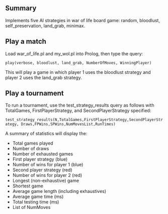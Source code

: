 ## Summary

Implements five AI strategies in war of life board game: random, bloodlust, self_preservation, land_grab, minimax.


## Play a match

Load war_of_life.pl and my_wol.pl into Prolog, then type the query:

`play(verbose, bloodlust, land_grab, NumberOfMoves, WinningPlayer)`

This will play a game in which player 1 uses the bloodlust strategy and player 2 uses the land_grab strategy.


## Play a tournament

To run a tournament, use the test_strategy_results query as follows with TotalGames, FirstPlayerStrategy, and SecondPlayerStrategy specified:

`test_strategy_results(N,TotalGames,FirstPlayerStrategy,SecondPlayerStrategy,
					Draws,FPWins,SPWins,NumMovesList,RunTimes)`

A summary of statistics will display the:
* Total games played
* Number of draws
* Number of exhausted games
* First player strategy (blue)
* Number of wins for player 1 (blue)
* Second player strategy (red)
* Number of wins for player 2 (red)
* Longest (non-exhaustive) game
* Shortest game
* Average game length (including exhaustives)
* Average game time (ms)
* Total testing time (ms)
* List of NumMoves

